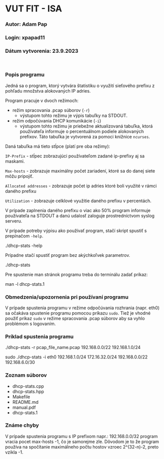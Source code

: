 # VUT FIT - ISA 

### Autor: Adam Pap
### Login: xpapad11
### Dátum vytvorenia: 23.9.2023 
<p>&nbsp;</p>

### Popis programu
Jedná sa o program, ktorý vytvára štatistiku o využití sieťového prefixu z pohľadu množstva alokovaných IP adries.

Program pracuje v dvoch režimoch:
- režim spracovania .pcap súborov (```-r```)
    - výstupom tohto režimu je výpis tabuľky na STDOUT.
- režim odpočúvania DHCP komunikácie (```-i```)  
    - výstupom tohto režimu je priebežne aktualizovaná tabuľka, ktorá používateľa informuje o percentuálnom podiele alokovaných prefixov. Táto tabuľka je vytvorená za pomoci knižnice ```ncurses```.

Daná tabuľka má tieto stĺpce (platí pre oba režimy):

```IP-Prefix``` - stĺpec zobrazujúci používateľom zadané ip-prefixy aj sa maskami.

```Max-hosts``` - zobrazuje maximálny počet zariadení, ktoré sa do danej siete môžu pripojiť.

```Allocated addresses``` - zobrazuje počet ip adries ktoré boli využité v rámci daného prefixu

```Utilization``` - zobrazuje celklové využitie daného prefixu v percentách.

V prípade zaplnenia daného prefixu o viac ako 50% program informuje používateľa na STDOUT a danú udalosť zaloguje prostredníctvom syslog serveru.

V prípade potreby výpisu ako používať program, stačí skript spustiť s prepínačom ```-help```.

./dhcp-stats -help

Prípadne stačí spustiť program bez akýchkoľvek parametrov.
 
 ./dhcp-stats

Pre spustenie man stránok programu treba do terminálu zadať príkaz:

man -l dhcp-stats.1

### Obmedzenia/upozornenia pri používaní programu
V prípade spustenia programu v režime odpočúvania rozhrania (napr. eth0) sa očakáva spustenie programu pomocou príkazu ```sudo```.
Tiež je vhodné použiť príkaz  ```sudo``` v režime spracovania .pcap súborov aby sa vyhlo problémom s logovaním.

### Príklad spustenia programu
./dhcp-stats -r pcap_file_name.pcap 192.168.0.0/22 192.168.1.0/24

sudo ./dhcp-stats -i eth0 192.168.1.0/24 172.16.32.0/24 192.168.0.0/22 192.168.6.0/30

### Zoznam súborov
 - dhcp-stats.cpp
 - dhcp-stats.hpp
 - Makefile
 - README.md
 - manual.pdf
 - dhcp-stats.1

 ### Známe chyby
 V prípade spustenia programu s IP prefixom napr.: 192.168.0.0/32 program vracia pocet max-hosts -1, čo je samorejme zle. Dôvodom je to že program používa na spočítanie maximálneho počtu hostov vzroec 2^(32-n)-2, preto vzikla -1.